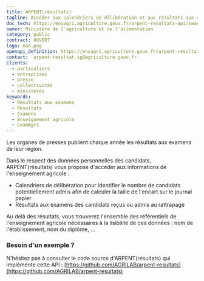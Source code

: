 ```yaml
---
title: ARPENT(résultats)
tagline: Accéder aux calendriers de délibération et aux résultats aux examens de l'enseignement agricole.
doc_tech: https://ensagri.agriculture.gouv.fr/arpent-resultats-api/swagger-ui.html
owner: Ministère de l'agriculture et de l'alimentation
category: public
contract: OUVERT
logo: maa.png
openapi_definition: https://ensagri.agriculture.gouv.fr/arpent-resultats-api/v2/api-docs?group=arpent-resultats
contact:  arpent-resultat.sg@agriculture.gouv.fr
clients:
  - particuliers
  - entreprises
  - presse
  - collectivités
  - ministères
keywords:
  - Résultats aux examens
  - Résultats
  - Examens
  - Enseignement agricole
  - ExamAgri
---
```


Les organes de presses publient chaque année les résultats aux examens de leur région.

Dans le respect des données personnelles des candidats, ARPENT(résultats) vous propose d'accéder aux informations de l'enseignement agricole : 
- Calendriers de délibération pour identifier le nombre de candidats potentiellement admis afin de calculer la taille de l'encart sur le journal papier
- Résultats aux examens des candidats reçus ou admis au rattrapage

Au delà des résultats, vous trouverez l'ensemble des référentiels de l'enseignement agricole nécessaires à la lisibilité de ces données : nom de l'établissement, nom du diplôme, ...

### Besoin d'un exemple ?

N'hésitez pas à consulter le code source d'ARPENT(résultats) qui implémente cette API : [https://github.com/AGRILAB/arpent-resultats](https://github.com/AGRILAB/arpent-resultats)
